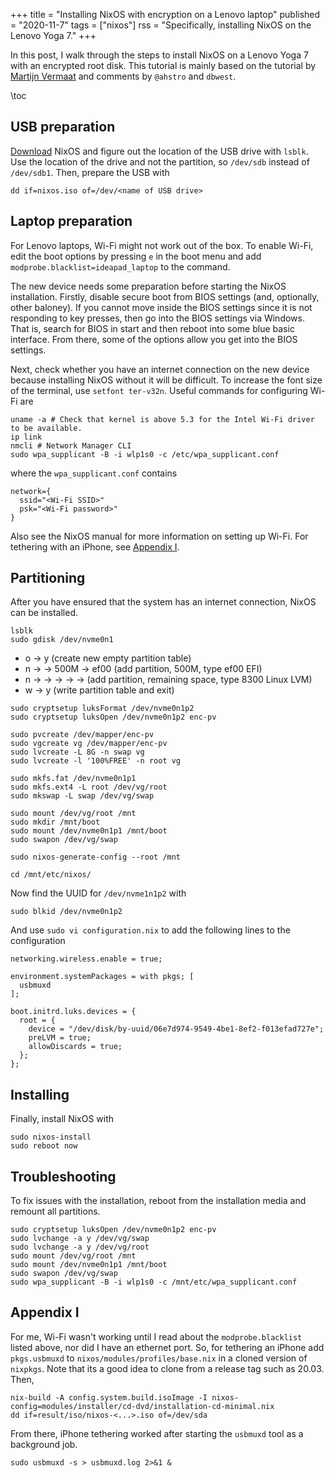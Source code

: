 +++
title = "Installing NixOS with encryption on a Lenovo laptop"
published = "2020-11-7"
tags = ["nixos"]
rss = "Specifically, installing NixOS on the Lenovo Yoga 7."
+++

In this post, I walk through the steps to install NixOS on a Lenovo Yoga 7 with an encrypted root disk.
This tutorial is mainly based on the tutorial by [Martijn Vermaat](https://gist.github.com/martijnvermaat/76f2e24d0239470dd71050358b4d5134) and comments by `@ahstro` and `dbwest`.

\toc

## USB preparation

[Download](https://nixos.org/download.html) NixOS and figure out the location of the USB drive with `lsblk`.
Use the location of the drive and not the partition, so `/dev/sdb` instead of `/dev/sdb1`.
Then, prepare the USB with
```text
dd if=nixos.iso of=/dev/<name of USB drive>
```

## Laptop preparation

For Lenovo laptops, Wi-Fi might not work out of the box.
To enable Wi-Fi, edit the boot options by pressing `e` in the boot menu and add `modprobe.blacklist=ideapad_laptop` to the command.

The new device needs some preparation before starting the NixOS installation.
Firstly, disable secure boot from BIOS settings (and, optionally, other baloney).
If you cannot move inside the BIOS settings since it is not responding to key presses, then go into the BIOS settings via Windows.
That is, search for BIOS in start and then reboot into some blue basic interface.
From there, some of the options allow you get into the BIOS settings.

Next, check whether you have an internet connection on the new device because installing NixOS without it will be difficult.
To increase the font size of the terminal, use `setfont ter-v32n`.
Useful commands for configuring Wi-Fi are 
```
uname -a # Check that kernel is above 5.3 for the Intel Wi-Fi driver to be available.
ip link
nmcli # Network Manager CLI
sudo wpa_supplicant -B -i wlp1s0 -c /etc/wpa_supplicant.conf
```
where the `wpa_supplicant.conf` contains
```text
network={
  ssid="<Wi-Fi SSID>"
  psk="<Wi-Fi password>"
}
```
Also see the NixOS manual for more information on setting up Wi-Fi.
For tethering with an iPhone, see [Appendix I](#appendix_i).

## Partitioning

After you have ensured that the system has an internet connection, NixOS can be installed.

```
lsblk
sudo gdisk /dev/nvme0n1
```

- o -> y (create new empty partition table)
- n ->  -> 500M -> ef00 (add partition, 500M, type ef00 EFI)
- n ->  ->  ->  ->  ->  (add partition, remaining space, type 8300 Linux LVM)
- w -> y (write partition  table and exit)

```text
sudo cryptsetup luksFormat /dev/nvme0n1p2
sudo cryptsetup luksOpen /dev/nvme0n1p2 enc-pv

sudo pvcreate /dev/mapper/enc-pv
sudo vgcreate vg /dev/mapper/enc-pv
sudo lvcreate -L 8G -n swap vg
sudo lvcreate -l '100%FREE' -n root vg

sudo mkfs.fat /dev/nvme0n1p1
sudo mkfs.ext4 -L root /dev/vg/root
sudo mkswap -L swap /dev/vg/swap

sudo mount /dev/vg/root /mnt
sudo mkdir /mnt/boot
sudo mount /dev/nvme0n1p1 /mnt/boot
sudo swapon /dev/vg/swap

sudo nixos-generate-config --root /mnt

cd /mnt/etc/nixos/
```

Now find the UUID for `/dev/nvme1n1p2` with
```
sudo blkid /dev/nvme0n1p2
```

And use `sudo vi configuration.nix` to add the following lines to the configuration
```text
networking.wireless.enable = true;

environment.systemPackages = with pkgs; [
  usbmuxd
];

boot.initrd.luks.devices = {
  root = {
    device = "/dev/disk/by-uuid/06e7d974-9549-4be1-8ef2-f013efad727e";
    preLVM = true;
    allowDiscards = true;
  };
};
```

## Installing

Finally, install NixOS with
```
sudo nixos-install
sudo reboot now
```

## Troubleshooting

To fix issues with the installation, reboot from the installation media and remount all partitions.

```text
sudo cryptsetup luksOpen /dev/nvme0n1p2 enc-pv
sudo lvchange -a y /dev/vg/swap
sudo lvchange -a y /dev/vg/root
sudo mount /dev/vg/root /mnt
sudo mount /dev/nvme0n1p1 /mnt/boot
sudo swapon /dev/vg/swap
sudo wpa_supplicant -B -i wlp1s0 -c /mnt/etc/wpa_supplicant.conf
```

## Appendix I 
For me, Wi-Fi wasn't working until I read about the `modprobe.blacklist` listed above, nor did I have an ethernet port.
So, for tethering an iPhone add `pkgs.usbmuxd` to `nixos/modules/profiles/base.nix` in a cloned version of `nixpkgs`.
Note that its a good idea to clone from a release tag such as 20.03.
Then,
```text
nix-build -A config.system.build.isoImage -I nixos-config=modules/installer/cd-dvd/installation-cd-minimal.nix
dd if=result/iso/nixos-<...>.iso of=/dev/sda
```

From there, iPhone tethering worked after starting the `usbmuxd` tool as a background job.
```
sudo usbmuxd -s > usbmuxd.log 2>&1 &
```
